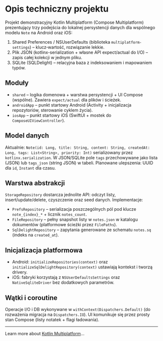 
# Opis techniczny projektu

Projekt demonstracyjny Kotlin Multiplatform (Compose Multiplatform) prezentujący trzy podejścia do lokalnej persystencji danych dla wspólnego modelu `Note` na Android oraz iOS:

1. Shared Preferences / NSUserDefaults (biblioteka `multiplatform-settings`) – klucz‑wartość, rozwiązanie lekkie.
2. Plik JSON (kotlinx-serialization + własne API expect/actual do I/O) – zapis całej kolekcji w jednym pliku.
3. SQLite (SQLDelight) – relacyjna baza z indeksowaniem i mapowaniem typów.

## Moduły
- `shared` – logika domenowa + warstwa persystencji + UI Compose (wspólne). Zawiera `expect/actual` dla plików i ścieżek.
- `androidApp` – punkt startowy Android (Activity + inicjalizacja repozytoriów, sterowanie cyklem życia).
- `iosApp` – punkt startowy iOS (SwiftUI + mostek do `ComposeUIViewController`).

## Model danych
Aktualnie: `Note(id: Long, title: String, content: String, createdAt: Long, tags: List<String>, priority: Int)` serializowany przez `kotlinx.serialization`. W JSON/SQLite pole `tags` przechowywane jako lista (JSON) lub `tags_json` (string JSON) w tabeli. Planowane ulepszenia: UUID dla `id`, `Instant` dla czasu.

## Warstwa abstrakcji
`StorageRepository` dostarcza jednolite API: odczyt listy, insert/update/delete, czyszczenie oraz seed danych. Implementacje:
- `PrefsRepository` – serializacja poszczególnych pól pod klucze `note_{index}_*` + licznik `notes_count`.
- `FileRepository` – pełny snapshot listy w `notes.json` w katalogu dokumentów (platformowe ścieżki przez `FilePaths`).
- `SqlDelightRepository` – zapytania generowane ze schematu `notes.sq` (indeks na `created_at`).

## Inicjalizacja platformowa
- Android: `initializeRepositories(context)` oraz `initializeSqlDelightRepository(context)` ustawiają kontekst i tworzą drivery.
- iOS: fabryki korzystają z `NSUserDefaultsSettings` oraz `NativeSqliteDriver` bez dodatkowych parametrów.

## Wątki i coroutine
Operacje I/O i DB wykonywane w `withContext(Dispatchers.Default)` (do rozważenia migracja na `Dispatchers.IO`). UI komunikuje się przez prosty stan Compose (listy notatek + flagi ładowania).

---

Learn more about [Kotlin Multiplatform](https://www.jetbrains.com/help/kotlin-multiplatform-dev/get-started.html)…